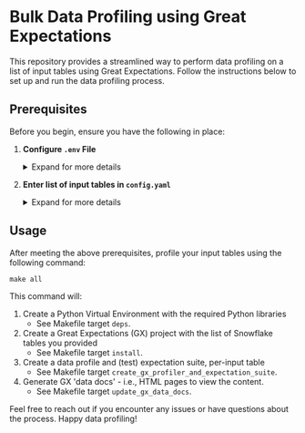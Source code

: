 # Bulk Data Profiling using Great Expectations

This repository provides a streamlined way to perform data profiling on a list of input tables using Great Expectations. Follow the instructions below to set up and run the data profiling process.

## Prerequisites

Before you begin, ensure you have the following in place:

1. **Configure `.env` File**

    <details>

    <summary>Expand for more details</summary>

    * Create the `.env` file by copying and renaming `.env_template`, e.g.:

        ```bash
        cp .env_template .env
        ```

    * Then populate the `.env` file, assigning values to the Snowflake vars listed below

        ```jinja
        # Snowflake credentials
        SNOWFLAKE_USER={{ SF_USER }}
        SNOWFLAKE_PASSWORD={{ SF_PASSWORD }}
        SNOWFLAKE_ACCOUNT={{ SF_ACCOUNT }}
        SNOWFLAKE_REGION={{ SF_REGION }}
        SNOWFLAKE_ROLE={{ SF_ROLE }}
        SNOWFLAKE_WAREHOUSE={{ SF_WAREHOUSE }}
        SNOWFLAKE_DATABASE={{ SF_DATABASE }}
        SNOWFLAKE_SCHEMA={{ SF_SCHEMA }}
        SNOWFLAKE_HOST={{ SF_HOST }}
        INPUT_TABLE={{ SF_EG_TABLE }}
        GX_DATA_SRC={{ GX_SOURCE_NAME }}
        ROW_COUNT_LIMIT=30
        ```

    </details>

2. **Enter list of input tables in `config.yaml`**

    <details>

    <summary>Expand for more details</summary>

    * Open `config.yaml`.
    * Under the `input_tables` key, list the tables you want to profile, e.g.:

    ```yaml
    input_tables:
        - table_name_1
        - table_name_2
        # Add more input tables as needed
    ```

    </details>

## Usage

After meeting the above prerequisites, profile your input tables using the following command:

```shell
make all
```

This command will:

1. Create a Python Virtual Environment with the required Python libraries
    * See Makefile target `deps`.
2. Create a Great Expectations (GX) project with the list of Snowflake tables you provided
    * See Makefile target `install`.
3. Create a data profile and (test) expectation suite, per-input table
    * See Makefile target `create_gx_profiler_and_expectation_suite`.
4. Generate GX 'data docs' - i.e., HTML pages to view the content.
    * See Makefile target `update_gx_data_docs`.

Feel free to reach out if you encounter any issues or have questions about the process. Happy data profiling!
